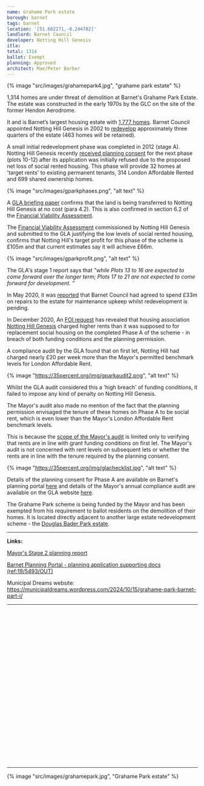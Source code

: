```yaml
---
name: Grahame Park estate
borough: barnet
tags: barnet
location: '[51.602271,-0.244782]'
landlord: Barnet Council
developer: Notting Hill Genesis
itla:
total: 1314
ballot: Exempt
planning: Approved
architect: Mae/Peter Barber
---
```

{% image "src/images/grahamepark4.jpg", "grahame park estate" %}

1,314 homes are under threat of demolition at Barnet's Grahame Park Estate. The estate was constructed in the early 1970s by the GLC on the site of the former Hendon Aerodrome.

It and is Barnet’s largest housing estate with [1,777 homes](https://www.barnet.gov.uk/planning-and-building/planning-policies/local-plan/grahame-park-july-2016). Barnet Council appointed Notting Hill Genesis in 2002 to [redevelop](https://www.barnet.gov.uk/grahame-park) approximately three quarters of the estate (463 homes will be retained).

A small initial redevelopment phase was completed in 2012 (stage A). Notting Hill Genesis recently [received planning consent](https://www.insidehousing.co.uk/news/news/sadiq-khan-approves-housing-associations-2000-home-estate-regeneration-plan-66346) for the next phase (plots 10-12) after its application was initially refused due to the proposed net loss of social rented housing. This phase will provide 32 homes at 'target rents' to existing permanent tenants, 314 London Affordable Rented and 699 shared ownership homes.

{% image "src/images/gparkphases.png",  "alt text" %}

A [GLA briefing paper](https://www.london.gov.uk/sites/default/files/gla_grahame_park_estate_fva_comments_march_2020_redacted.pdf) confirms that the land is being transferred to Notting Hill Genesis at no cost (para 4.2). This is also confirmed in section 6.2 of the [Financial Viability Assessment](https://www.london.gov.uk/sites/default/files/gp_stage_b_financial_viability_assessment_report_v4.0.pdf). 

The [Financial Viability Assessment](https://www.london.gov.uk/sites/default/files/gp_stage_b_financial_viability_assessment_report_v4.0.pdf) commissioned by Notting Hill Genesis and submitted to the GLA justifying the low levels of social rented housing, confirms that Notting Hill's target profit for this phase of the scheme is £105m and that current estimates say it will achieve £66m.

{% image "src/images/gparkprofit.png",  "alt text" %}

The GLA's stage 1 report says that _"while Plots 13 to 16 are expected to come forward over the longer term; Plots 17 to 21 are not expected to come forward for development. "_

In May 2020, it was [reported](https://www.insidehousing.co.uk/news/news/sadiq-khan-approves-housing-associations-2000-home-estate-regeneration-plan-66346) that Barnet Council had agreed to spend £33m on repairs to the estate for maintenance upkeep whilst redevelopment is pending.

In December 2020, An [FOI request](https://www.whatdotheyknow.com/request/affordable_housing_funding_annua) has revealed that housing association [Notting Hill Genesis](https://www.nhg.org.uk) charged higher rents than it was supposed to for replacement social housing on the completed Phase A of the scheme - in breach of both funding conditions and the planning permission.

A compliance audit by the GLA found that on first let, Notting Hill had charged nearly £20 per week more than the Mayor's permitted benchmark levels for London Affordable Rent.

{% image "https://35percent.org/img/gparkaudit2.png", "alt text" %}

Whilst the GLA audit considered this a 'high breach' of funding conditions, it failed to impose any kind of penalty on Notting Hill Genesis.

The Mayor's audit also made no mention of the fact that the planning permission envisaged the tenure of these homes on Phase A to be social rent, which is even lower than the Mayor's London Affordable Rent benchmark levels.

This is because the [scope of the Mayor's audit](https://www.london.gov.uk/file/46480) is limited only to verifying that rents are in line with grant funding conditions on first let. The Mayor's audit is not concerned with rent levels on subsequent lets or whether the rents are in line with the tenure required by the planning consent.

{% image "https://35percent.org/img/glachecklist.jpg", "alt text" %}

Details of the planning consent for Phase A are available on Barnet's planning portal [here](https://publicaccess.barnet.gov.uk/online-applications/applicationDetails.do?activeTab=documents&keyVal=NEVAH5JIFWV00) and details of the Mayor's annual compliance audit are available on the GLA website [here](https://www.london.gov.uk/sites/default/files/11_gla_cfg_section_9._compliance_audit_-_august_2020.pdf).

The Grahame Park scheme is being funded by the Mayor and has been exempted from his requirement to ballot residents on the demolition of their homes. It is located directly adjacent to another large estate redevelopment scheme - the [Douglas Bader Park estate](https://estatewatch.london/estates/barnet/douglasbaderpark/).

---

__Links:__

[Mayor's Stage 2 planning report](https://gla.force.com/pr/s/planning-application/a0i4J0000003Tu8QAE/20200543hs2?tabset-c2f3b=2)

[Barnet Planning Portal - planning application supporting docs (ref:19/5493/OUT)](https://publicaccess.barnet.gov.uk/online-applications/applicationDetails.do?activeTab=documents&keyVal=PZ5MNBJI0I700)

Municipal Dreams website: <https://municipaldreams.wordpress.com/2024/10/15/grahame-park-barnet-part-i/>

---

<!------------THE CODE BELOW RENDERS THE MAP - DO NOT EDIT! ---------------------------->

<div id="map" style="width: 100%; height: 400px;"></div>

<script>
  var map = L.map('map').setView({{ location }}, 13);
  L.tileLayer('https://tile.openstreetmap.org/{z}/{x}/{y}.png', {
  maxZoom: 19,
attribution: '&copy; <a href="http://www.openstreetmap.org/copyright">OpenStreetMap</a>'
}).addTo(map);
var circle = L.circle({{ location }}, {
    color: 'red',
    fillColor: '#f03',
    fillOpacity: 0.5,
    radius: 500
}).addTo(map);
</script>

---

{% image "src/images/grahamepark.jpg", "Grahame Park estate" %}

